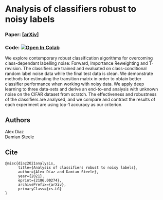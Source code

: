 # Analysis of classifiers robust to noisy labels

### Paper: [[arXiv](https://arxiv.org/abs/2106.00274)]

### Code: [![Open In Colab](https://colab.research.google.com/assets/colab-badge.svg)](https://colab.research.google.com/drive/1jv1smzbxTI9vVtgZ962vpO2rMYb7Tx1G?usp=sharing)

We explore contemporary robust classification algorithms for overcoming class-dependant labelling noise: Forward, Importance Reweighting and T-revision. The classifiers are trained and evaluated on class-conditional random label noise data while the final test data is clean. We demonstrate methods for estimating the transition matrix in order to obtain better classifier performance when working with noisy data. We apply deep learning to three data-sets and derive an end-to-end analysis with unknown noise on the CIFAR dataset from scratch. The effectiveness and robustness of the classifiers are analysed, and we compare and contrast the results of each experiment are using top-1 accuracy as our criterion.

## Authors
Alex Díaz<br>
Damian Steele

## Cite
```
@misc{díaz2021analysis,
      title={Analysis of classifiers robust to noisy labels}, 
      author={Alex Díaz and Damian Steele},
      year={2021},
      eprint={2106.00274},
      archivePrefix={arXiv},
      primaryClass={cs.LG}
}
```
